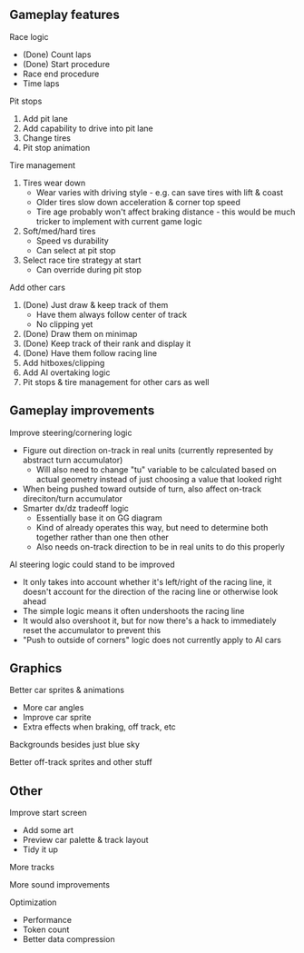 ## Gameplay features

Race logic
* (Done) Count laps
* (Done) Start procedure
* Race end procedure
* Time laps

Pit stops
1. Add pit lane
2. Add capability to drive into pit lane
3. Change tires
4. Pit stop animation

Tire management
1. Tires wear down
	- Wear varies with driving style - e.g. can save tires with lift & coast
	- Older tires slow down acceleration & corner top speed
	- Tire age probably won't affect braking distance - this would be much tricker to implement with current game logic
2. Soft/med/hard tires
	- Speed vs durability
	- Can select at pit stop
3. Select race tire strategy at start
	- Can override during pit stop

Add other cars
1. (Done) Just draw & keep track of them
	- Have them always follow center of track
	- No clipping yet
2. (Done) Draw them on minimap
3. (Done) Keep track of their rank and display it
4. (Done) Have them follow racing line
5. Add hitboxes/clipping
6. Add AI overtaking logic
7. Pit stops & tire management for other cars as well

## Gameplay improvements

Improve steering/cornering logic
* Figure out direction on-track in real units (currently represented by abstract turn accumulator)
	- Will also need to change "tu" variable to be calculated based on actual geometry instead of just choosing a value that looked right
* When being pushed toward outside of turn, also affect on-track direciton/turn accumulator
* Smarter dx/dz tradeoff logic
	- Essentially base it on GG diagram
	- Kind of already operates this way, but need to determine both together rather than one then other
	- Also needs on-track direction to be in real units to do this properly

AI steering logic could stand to be improved
* It only takes into account whether it's left/right of the racing line, it doesn't account for the direction of the racing line or otherwise look ahead
* The simple logic means it often undershoots the racing line
* It would also overshoot it, but for now there's a hack to immediately reset the accumulator to prevent this
* "Push to outside of corners" logic does not currently apply to AI cars

## Graphics

Better car sprites & animations
* More car angles
* Improve car sprite
* Extra effects when braking, off track, etc

Backgrounds besides just blue sky

Better off-track sprites and other stuff

## Other

Improve start screen
* Add some art
* Preview car palette & track layout
* Tidy it up

More tracks

More sound improvements

Optimization
* Performance
* Token count
* Better data compression

